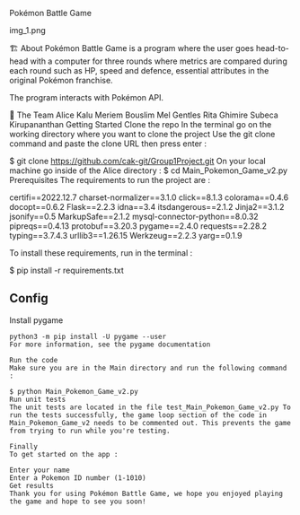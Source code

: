 Pokémon Battle Game


img_1.png

🏗 About
Pokémon Battle Game is a program where the user goes head-to-head with a computer for three rounds where metrics are compared during
each round such as HP, speed and defence, essential attributes in the original Pokémon franchise.

The program interacts with Pokémon API.

👯 The Team‍️
Alice Kalu
Meriem Bouslim
Mel Gentles
Rita Ghimire
Subeca Kirupananthan
Getting Started
Clone the repo
In the terminal go on the working directory where you want to clone the project
Use the git clone command and paste the clone URL then press enter :

$ git clone https://github.com/cak-git/Group1Project.git
On your local machine go inside of the Alice directory :
$ cd Main_Pokemon_Game_v2.py
Prerequisites
The requirements to run the project are :

certifi==2022.12.7 charset-normalizer==3.1.0 click==8.1.3 colorama==0.4.6 docopt==0.6.2 Flask==2.2.3 idna==3.4 itsdangerous==2.1.2 Jinja2==3.1.2 jsonify==0.5 MarkupSafe==2.1.2 mysql-connector-python==8.0.32 pipreqs==0.4.13 protobuf==3.20.3 pygame==2.4.0 requests==2.28.2 typing==3.7.4.3 urllib3==1.26.15 Werkzeug==2.2.3 yarg==0.1.9

To install these requirements, run in the terminal :

$ pip install -r requirements.txt

## Config

Install pygame

```shell
python3 -m pip install -U pygame --user
For more information, see the pygame documentation

Run the code
Make sure you are in the Main directory and run the following command :

$ python Main_Pokemon_Game_v2.py
Run unit tests
The unit tests are located in the file test_Main_Pokemon_Game_v2.py To run the tests successfully, the game loop section of the code in Main_Pokemon_Game_v2 needs to be commented out. This prevents the game from trying to run while you're testing.

Finally
To get started on the app :

Enter your name
Enter a Pokemon ID number (1-1010)
Get results
Thank you for using Pokémon Battle Game, we hope you enjoyed playing the game and hope to see you soon!
